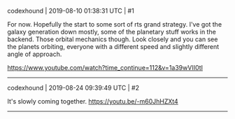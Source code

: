 codexhound | 2019-08-10 01:38:31 UTC | #1

For now. Hopefully the start to some sort of rts grand strategy. I've got the galaxy generation down mostly, some of the planetary stuff works in the backend. Those orbital mechanics though. Look closely and you can see the planets orbiting, everyone with a different speed and slightly different angle of approach.

https://www.youtube.com/watch?time_continue=112&v=1a39wVII0tI

-------------------------

codexhound | 2019-08-24 09:39:49 UTC | #2

It's slowly coming together.
https://youtu.be/-m60JhHZXt4

-------------------------

